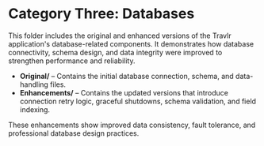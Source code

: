 # Category Three: Databases 

This folder includes the original and enhanced versions of the Travlr application's database-related components. It demonstrates how database connectivity, schema design, and data integrity were improved to strengthen performance and reliability. 

- **Original/** – Contains the initial database connection, schema, and data-handling files.
- **Enhancements/** – Contains the updated versions that introduce connection retry logic, graceful shutdowns, schema validation, and field indexing.

These enhancements show improved data consistency, fault tolerance, and professional database design practices.
